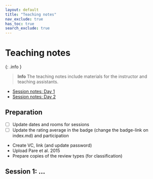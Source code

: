 ```yaml
---
layout: default
title: "Teaching notes"
nav_exclude: true
has_toc: true
search_exclude: true
---
```


# Teaching notes

{: .info }
> **Info**
> The teaching notes include materials for the instructor and teaching assistants.

- [Session notes: Day 1](day_1_teaching_notes.html)
- [Session notes: Day 2](day_2_teaching_notes.html)

## Preparation

- [ ] Update dates and rooms for sessions
- [ ] Update the rating average in the badge (change the badge-link on index.md) and participation
- Create VC, link (and update password)
- Upload Pare et al. 2015
- Prepare copies of the review types (for classification)

## Session 1: ...

<!-- 
VC post:

> Sehr geehrte Studierende,
> 
> herzlich willkommen zum WI-Projekt der Juniorprofessur für Digital Work.
> 
> Sie finden alle administrativen Informationen sowie Unterlagen hier im VC-Kurs. Bitte beachten Sie, dass sämtliche schriftliche Kommunikation sowie alle Informationen hier im VC-Kurs erfolgt bzw. zur Verfügung gestellt wird.
> 
> Bei Fragen zur Veranstaltung können Sie sich gern an mich (gerit.wagner@uni-bamberg.de) wenden.
> 
> Ich wünsche Ihnen eine erfolgreiche Veranstaltung.
> 
> Mit besten Grüßen
> 
> Gerit Wagner
-->